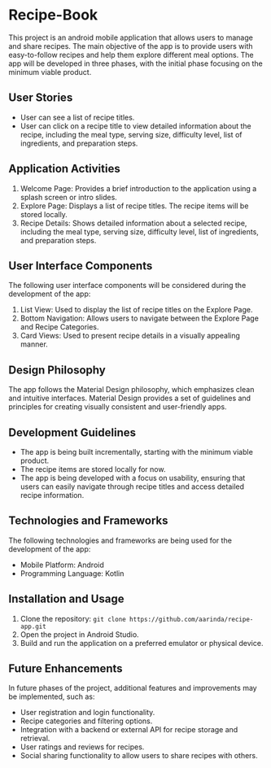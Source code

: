 # Recipe-Book

This project is an android mobile application that allows users to manage and share recipes. The main objective of the app is to provide users with easy-to-follow recipes and help them explore different meal options. The app will be developed in three phases, with the initial phase focusing on the minimum viable product.

## User Stories

- User can see a list of recipe titles.
- User can click on a recipe title to view detailed information about the recipe, including the meal type, serving size, difficulty level, list of ingredients, and preparation steps.

## Application Activities

1. Welcome Page: Provides a brief introduction to the application using a splash screen or intro slides.
2. Explore Page: Displays a list of recipe titles. The recipe items will be stored locally.
3. Recipe Details: Shows detailed information about a selected recipe, including the meal type, serving size, difficulty level, list of ingredients, and preparation steps.

## User Interface Components

The following user interface components will be considered during the development of the app:

1. List View: Used to display the list of recipe titles on the Explore Page.
2. Bottom Navigation: Allows users to navigate between the Explore Page and Recipe Categories.
3. Card Views: Used to present recipe details in a visually appealing manner.

## Design Philosophy

The app follows the Material Design philosophy, which emphasizes clean and intuitive interfaces. Material Design provides a set of guidelines and principles for creating visually consistent and user-friendly apps.

## Development Guidelines

- The app is being built incrementally, starting with the minimum viable product.
- The recipe items are stored locally for now.
- The app is being developed with a focus on usability, ensuring that users can easily navigate through recipe titles and access detailed recipe information.

## Technologies and Frameworks

The following technologies and frameworks are being used for the development of the app:

- Mobile Platform: Android
- Programming Language: Kotlin

## Installation and Usage

1. Clone the repository: `git clone https://github.com/aarinda/recipe-app.git`
2. Open the project in Android Studio.
3. Build and run the application on a preferred emulator or physical device.

## Future Enhancements

In future phases of the project, additional features and improvements may be implemented, such as:

- User registration and login functionality.
- Recipe categories and filtering options.
- Integration with a backend or external API for recipe storage and retrieval.
- User ratings and reviews for recipes.
- Social sharing functionality to allow users to share recipes with others.
